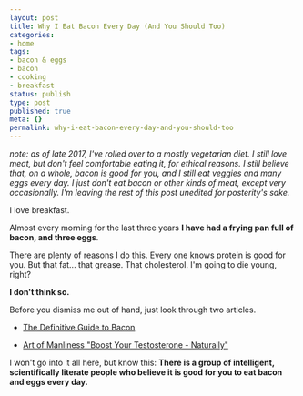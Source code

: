 ```yaml
---
layout: post
title: Why I Eat Bacon Every Day (And You Should Too)
categories:
- home
tags:
- bacon & eggs
- bacon
- cooking
- breakfast
status: publish
type: post
published: true
meta: {}
permalink: why-i-eat-bacon-every-day-and-you-should-too
---
```


_note: as of late 2017, I've rolled over to a mostly vegetarian diet. I still love meat, but don't feel comfortable eating it, for ethical reasons. I still believe that, on a whole, bacon is good for you, and I still eat veggies and many eggs every day. I just don't eat bacon or other kinds of meat, except very occasionally. I'm leaving the rest of this post unedited for posterity's sake._

I love breakfast.

Almost every morning for the last three years **I have had a frying pan full of bacon, and three eggs**.

There are plenty of reasons I do this. Every one knows protein is good for you. But that fat... that grease. That cholesterol. I'm going to die young, right?

**I don't think so.**

Before you dismiss me out of hand, just look through two articles.

* [The Definitive Guide to Bacon](http://www.nerdfitness.com/blog/2013/02/19/the-definitive-guide-to-bacon/)

* [Art of Manliness "Boost Your Testosterone - Naturally"](http://www.artofmanliness.com/2013/01/18/how-to-increase-testosterone-naturally/)

I won't go into it all here, but know this: **There is a group of intelligent, scientifically literate people who believe it is good for you to eat bacon and eggs every day.**
